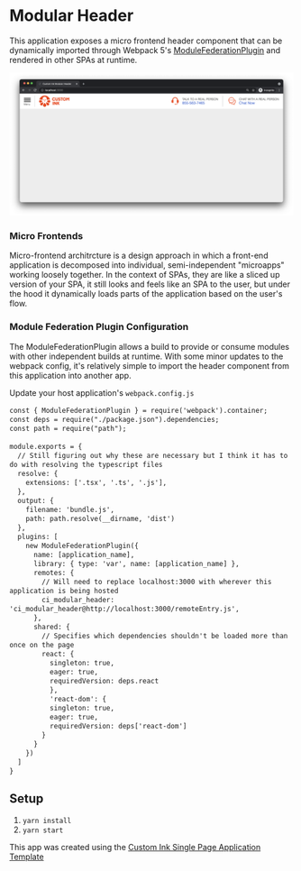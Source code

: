 # Modular Header
This application exposes a micro frontend header component that can be dynamically imported through Webpack 5's [ModuleFederationPlugin](https://webpack.js.org/plugins/module-federation-plugin/) and rendered in other SPAs at runtime.

![Header Preview](doc/header_preview.png)

### Micro Frontends
Micro-frontend architrcture is a design approach in which a front-end application is decomposed into individual, semi-independent "microapps" working loosely together. In the context of SPAs, they are like a sliced up version of your SPA, it still looks and feels like an SPA to the user, but under the hood it dynamically loads parts of the application based on the user's flow.

### Module Federation Plugin Configuration
The ModuleFederationPlugin allows a build to provide or consume modules with other independent builds at runtime. With some minor updates to the webpack config, it's relatively simple to import the header component from this application into another app.

Update your host application's `webpack.config.js`

```
const { ModuleFederationPlugin } = require('webpack').container;
const deps = require("./package.json").dependencies;
const path = require("path");

module.exports = {
  // Still figuring out why these are necessary but I think it has to do with resolving the typescript files
  resolve: {
    extensions: ['.tsx', '.ts', '.js'],
  },
  output: {
    filename: 'bundle.js',
    path: path.resolve(__dirname, 'dist')
  },
  plugins: [
    new ModuleFederationPlugin({
      name: [application_name],
      library: { type: 'var', name: [application_name] },
      remotes: {
        // Will need to replace localhost:3000 with wherever this application is being hosted
        ci_modular_header: 'ci_modular_header@http://localhost:3000/remoteEntry.js',
      },
      shared: {
        // Specifies which dependencies shouldn't be loaded more than once on the page
        react: { 
          singleton: true,
          eager: true, 
          requiredVersion: deps.react
          }, 
          'react-dom': { 
          singleton: true,
          eager: true,
          requiredVersion: deps['react-dom']
        }
      }
    })
  ]
}
```

## Setup
1. `yarn install`
2. `yarn start`

This app was created using the [Custom Ink Single Page Application Template](https://github.com/customink/ci-spa-starter)
